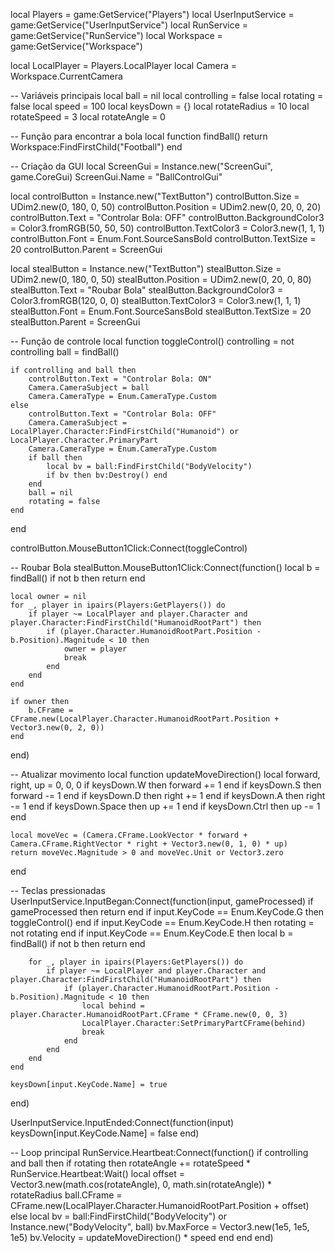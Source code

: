 local Players = game:GetService("Players")
local UserInputService = game:GetService("UserInputService")
local RunService = game:GetService("RunService")
local Workspace = game:GetService("Workspace")

local LocalPlayer = Players.LocalPlayer
local Camera = Workspace.CurrentCamera

-- Variáveis principais
local ball = nil
local controlling = false
local rotating = false
local speed = 100
local keysDown = {}
local rotateRadius = 10
local rotateSpeed = 3
local rotateAngle = 0

-- Função para encontrar a bola
local function findBall()
    return Workspace:FindFirstChild("Football")
end

-- Criação da GUI
local ScreenGui = Instance.new("ScreenGui", game.CoreGui)
ScreenGui.Name = "BallControlGui"

local controlButton = Instance.new("TextButton")
controlButton.Size = UDim2.new(0, 180, 0, 50)
controlButton.Position = UDim2.new(0, 20, 0, 20)
controlButton.Text = "Controlar Bola: OFF"
controlButton.BackgroundColor3 = Color3.fromRGB(50, 50, 50)
controlButton.TextColor3 = Color3.new(1, 1, 1)
controlButton.Font = Enum.Font.SourceSansBold
controlButton.TextSize = 20
controlButton.Parent = ScreenGui

local stealButton = Instance.new("TextButton")
stealButton.Size = UDim2.new(0, 180, 0, 50)
stealButton.Position = UDim2.new(0, 20, 0, 80)
stealButton.Text = "Roubar Bola"
stealButton.BackgroundColor3 = Color3.fromRGB(120, 0, 0)
stealButton.TextColor3 = Color3.new(1, 1, 1)
stealButton.Font = Enum.Font.SourceSansBold
stealButton.TextSize = 20
stealButton.Parent = ScreenGui

-- Função de controle
local function toggleControl()
    controlling = not controlling
    ball = findBall()

    if controlling and ball then
        controlButton.Text = "Controlar Bola: ON"
        Camera.CameraSubject = ball
        Camera.CameraType = Enum.CameraType.Custom
    else
        controlButton.Text = "Controlar Bola: OFF"
        Camera.CameraSubject = LocalPlayer.Character:FindFirstChild("Humanoid") or LocalPlayer.Character.PrimaryPart
        Camera.CameraType = Enum.CameraType.Custom
        if ball then
            local bv = ball:FindFirstChild("BodyVelocity")
            if bv then bv:Destroy() end
        end
        ball = nil
        rotating = false
    end
end

controlButton.MouseButton1Click:Connect(toggleControl)

-- Roubar Bola
stealButton.MouseButton1Click:Connect(function()
    local b = findBall()
    if not b then return end

    local owner = nil
    for _, player in ipairs(Players:GetPlayers()) do
        if player ~= LocalPlayer and player.Character and player.Character:FindFirstChild("HumanoidRootPart") then
            if (player.Character.HumanoidRootPart.Position - b.Position).Magnitude < 10 then
                owner = player
                break
            end
        end
    end

    if owner then
        b.CFrame = CFrame.new(LocalPlayer.Character.HumanoidRootPart.Position + Vector3.new(0, 2, 0))
    end
end)

-- Atualizar movimento
local function updateMoveDirection()
    local forward, right, up = 0, 0, 0
    if keysDown.W then forward += 1 end
    if keysDown.S then forward -= 1 end
    if keysDown.D then right += 1 end
    if keysDown.A then right -= 1 end
    if keysDown.Space then up += 1 end
    if keysDown.Ctrl then up -= 1 end

    local moveVec = (Camera.CFrame.LookVector * forward + Camera.CFrame.RightVector * right + Vector3.new(0, 1, 0) * up)
    return moveVec.Magnitude > 0 and moveVec.Unit or Vector3.zero
end

-- Teclas pressionadas
UserInputService.InputBegan:Connect(function(input, gameProcessed)
    if gameProcessed then return end
    if input.KeyCode == Enum.KeyCode.G then toggleControl() end
    if input.KeyCode == Enum.KeyCode.H then rotating = not rotating end
    if input.KeyCode == Enum.KeyCode.E then
        local b = findBall()
        if not b then return end

        for _, player in ipairs(Players:GetPlayers()) do
            if player ~= LocalPlayer and player.Character and player.Character:FindFirstChild("HumanoidRootPart") then
                if (player.Character.HumanoidRootPart.Position - b.Position).Magnitude < 10 then
                    local behind = player.Character.HumanoidRootPart.CFrame * CFrame.new(0, 0, 3)
                    LocalPlayer.Character:SetPrimaryPartCFrame(behind)
                    break
                end
            end
        end
    end

    keysDown[input.KeyCode.Name] = true
end)

UserInputService.InputEnded:Connect(function(input)
    keysDown[input.KeyCode.Name] = false
end)

-- Loop principal
RunService.Heartbeat:Connect(function()
    if controlling and ball then
        if rotating then
            rotateAngle += rotateSpeed * RunService.Heartbeat:Wait()
            local offset = Vector3.new(math.cos(rotateAngle), 0, math.sin(rotateAngle)) * rotateRadius
            ball.CFrame = CFrame.new(LocalPlayer.Character.HumanoidRootPart.Position + offset)
        else
            local bv = ball:FindFirstChild("BodyVelocity") or Instance.new("BodyVelocity", ball)
            bv.MaxForce = Vector3.new(1e5, 1e5, 1e5)
            bv.Velocity = updateMoveDirection() * speed
        end
    end
end)
